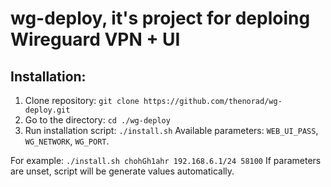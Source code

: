 # wg-deploy, it's project for deploing Wireguard VPN + UI

## Installation:
1. Clone repository:
`git clone https://github.com/thenorad/wg-deploy.git`
2. Go to the directory:
`cd ./wg-deploy`
3. Run installation script:
`./install.sh`
Available parameters: `WEB_UI_PASS`, `WG_NETWORK`, `WG_PORT`.

For example: `./install.sh chohGh1ahr 192.168.6.1/24 58100`
If parameters are unset, script will be generate values automatically.
